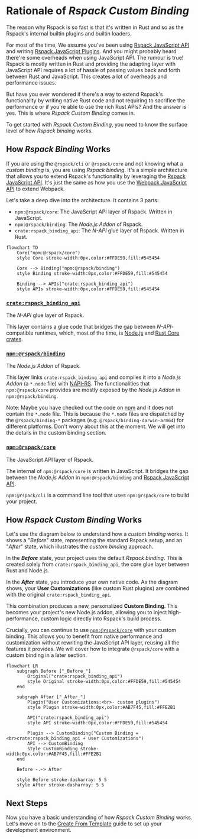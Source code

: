 # Rationale of _Rspack Custom Binding_

The reason why Rspack is so fast is that it's written in Rust and so as the Rspack's internal builtin plugins and builtin loaders.

For most of the time, We assume you've been using [Rspack JavaScript API](https://rspack.rs/api/index.html) and writing [Rspack JavaScript Plugins](https://rspack.rs/api/plugin-api). And you might probably heard there're some overheads when using JavaScript API. The rumour is true! Rspack is mostly written in Rust and providing the adapting layer with JavaScript API requires a lot of hassle of passing values back and forth between Rust and JavaScript. This creates a lot of overheads and performance issues.

But have you ever wondered if there's a way to extend Rspack's functionality by writing native Rust code and not requiring to sacrifice the performance or if you're able to use the rich Rust APIs? And the answer is yes. This is where _Rspack Custom Binding_ comes in.

To get started with _Rspack Custom Binding_, you need to know the surface level of how _Rspack binding_ works.

## How _Rspack Binding_ Works

If you are using the `@rspack/cli` or `@rspack/core` and not knowing what a _custom binding_ is, you are using _Rspack binding_. It's a simple architecture that allows you to extend Rspack's functionality by leveraging the [Rspack JavaScript API](https://rspack.rs/api/index.html). It's just the same as how you use the [Webpack JavaScript API](https://webpack.js.org/api/) to extend Webpack.

Let's take a deep dive into the architecture. It contains 3 parts:

- `npm:@rspack/core`: The JavaScript API layer of Rspack. Written in JavaScript.
- `npm:@rspack/binding`: The _Node.js Addon_ of Rspack.
- `crate:rspack_binding_api`: The _N-API_ glue layer of Rspack. Written in Rust.

```mermaid
flowchart TD
    Core("npm:@rspack/core")
    style Core stroke-width:0px,color:#FFDE59,fill:#545454

    Core --> Binding("npm:@rspack/binding")
    style Binding stroke-width:0px,color:#FFDE59,fill:#545454

    Binding --> APIs("crate:rspack_binding_api")
    style APIs stroke-width:0px,color:#FFDE59,fill:#545454
```

### [`crate:rspack_binding_api`](https://github.com/web-infra-dev/rspack/tree/main/crates/rspack_binding_api)

The _N-API_ glue layer of Rspack.

This layer contains a glue code that bridges the gap between _N-API_-compatible runtimes, which, most of the time, is [Node.js](https://nodejs.org) and [Rust Core crates](https://github.com/web-infra-dev/rspack/tree/main/crates).

### [`npm:@rspack/binding`](https://github.com/web-infra-dev/rspack/tree/main/crates/node_binding)

The _Node.js Addon_ of Rspack.

This layer links `crate:rspack_binding_api` and compiles it into a _Node.js Addon_ (a `*.node` file) with [NAPI-RS](https://github.com/napi-rs/napi-rs). The functionalities that `npm:@rspack/core` provides are mostly exposed by the _Node.js Addon_ in `npm:@rspack/binding`.

Note: Maybe you have checked out the code on [npm](https://www.npmjs.com/package/@rspack/binding?activeTab=code) and it does not contain the `*.node` file. This is because the `*.node` files are dispatched by the `@rspack/binding-*` packages (e.g. `@rspack/binding-darwin-arm64`) for different platforms. Don't worry about this at the moment. We will get into the details in the custom binding section.

### [`npm:@rspack/core`](https://github.com/web-infra-dev/rspack/tree/main/packages/rspack)

The JavaScript API layer of Rspack.

The internal of `npm:@rspack/core` is written in JavaScript. It bridges the gap between the _Node.js Addon_ in `npm:@rspack/binding` and [Rspack JavaScript API](https://rspack.rs/api/index.html).

`npm:@rspack/cli` is a command line tool that uses `npm:@rspack/core` to build your project.

## How _Rspack Custom Binding_ Works

Let's use the diagram below to understand how a _custom binding_ works. It shows a "_Before_" state, representing the standard Rspack setup, and an "_After_" state, which illustrates the _custom binding_ approach.

In the **_Before_** state, your project uses the default _Rspack binding_. This is created solely from `crate:rspack_binding_api`, the core glue layer between Rust and Node.js.

In the **_After_** state, you introduce your own native code. As the diagram shows, your **User Customizations** (like custom Rust plugins) are combined with the original `crate:rspack_binding_api`.

This combination produces a new, personalized **Custom Binding**. This becomes your project's new Node.js addon, allowing you to inject high-performance, custom logic directly into Rspack's build process.

Crucially, you can continue to use [`npm:@rspack/core`](#npmrspackcore) with your custom binding. This allows you to benefit from native performance and customization without rewriting the JavaScript API layer, reusing all the features it provides. We will cover how to integrate `@rspack/core` with a custom binding in a later section.

```mermaid
flowchart LR
    subgraph Before ["_Before_"]
        Original("crate:rspack_binding_api")
        style Original stroke-width:0px,color:#FFDE59,fill:#545454
    end

    subgraph After ["_After_"]
        Plugin("User Customizations:<br>- custom plugins")
        style Plugin stroke-width:0px,color:#AB7F45,fill:#FFE2B1

        API("crate:rspack_binding_api")
        style API stroke-width:0px,color:#FFDE59,fill:#545454

        Plugin --> CustomBinding("Custom Binding = <br>crate:rspack_binding_api + User Customizations")
        API --> CustomBinding
        style CustomBinding stroke-width:0px,color:#AB7F45,fill:#FFE2B1
    end

    Before -.-> After

    style Before stroke-dasharray: 5 5
    style After stroke-dasharray: 5 5
```

## Next Steps

Now you have a basic understanding of how _Rspack Custom Binding_ works. Let's move on to the [Create From Template](./create-from-template.md) guide to set up your development environment.
